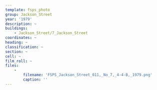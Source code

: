 ```yaml
---
template: fsps_photo
group: Jackson_Street
year: '1979'
description: ~
buildings:
    - Jackson_Street/7_Jackson_Street
coordinates: ~
heading: ~
classification: ~
section: ~
cell: ~
film_roll: ~
files:
    -
        filename: 'FSPS_Jackson_Street_011,_No_7,_4-4-B,_1979.png'
        caption: ''
---
```


